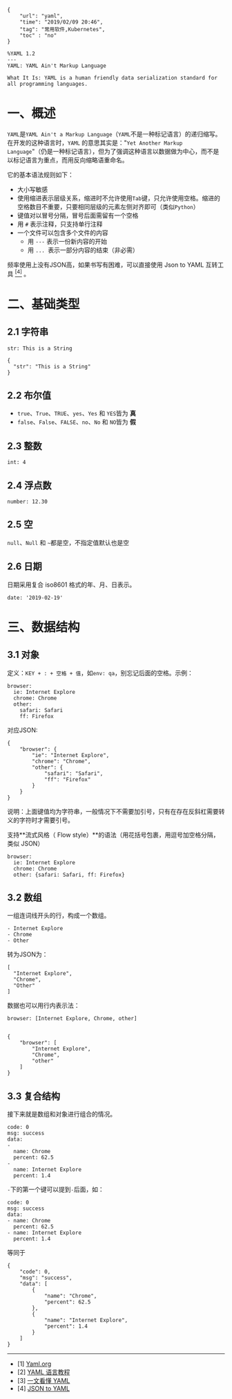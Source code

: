 ```
{
    "url": "yaml",
    "time": "2019/02/09 20:46",
    "tag": "常用软件,Kubernetes",
    "toc" : "no"
}
```



```
%YAML 1.2
---
YAML: YAML Ain't Markup Language

What It Is: YAML is a human friendly data serialization standard for all programming languages.
```

# 一、概述

`YAML`是`YAML Ain't a Markup Language`（`YAML`不是一种标记语言）的递归缩写。在开发的这种语言时，`YAML` 的意思其实是："`Yet Another Markup Language`"（仍是一种标记语言），但为了强调这种语言以数据做为中心，而不是以标记语言为重点，而用反向缩略语重命名。

它的基本语法规则如下：

- 大小写敏感
- 使用缩进表示层级关系，缩进时不允许使用`Tab`键，只允许使用空格。缩进的空格数目不重要，只要相同层级的元素左侧对齐即可（类似`Python`）
- 键值对以冒号分隔，冒号后面需留有一个空格
- 用 `#` 表示注释，只支持单行注释
- 一个文件可以包含多个文件的内容
  - 用 `---` 表示一份新内容的开始
  - 用 `... `表示一部分内容的结束（非必需）

频率使用上没有JSON高，如果书写有困难，可以直接使用 Json to YAML 互转工具 [<sup>[4]</sup>](#refer) 。

# 二、基础类型

## 2.1 字符串

```
str: This is a String

{
  "str": "This is a String"
}
```

## 2.2 布尔值

- `true`、`True`、`TRUE`、`yes`、`Yes` 和 `YES`皆为  **真**
- `false`、`False`、`FALSE`、`no`、`No` 和 `NO`皆为  **假**

## 2.3 整数

```
int: 4
```

## 2.4 浮点数

```
number: 12.30
```

## 2.5 空

`null`、`Null` 和 `~`都是空，不指定值默认也是空

## 2.6 日期

日期采用复合 iso8601 格式的年、月、日表示。

```
date: '2019-02-19'
```

# 三、数据结构

## 3.1 对象

定义：`KEY + : + 空格 + 值`，如`env: qa`，别忘记后面的空格。示例：

```
browser:
  ie: Internet Explore
  chrome: Chrome
  other:
    safari: Safari
    ff: Firefox
```

对应JSON:

```
{
    "browser": {
        "ie": "Internet Explore",
        "chrome": "Chrome",
        "other": {
            "safari": "Safari",
            "ff": "Firefox"
        }
    }
}
```

说明：上面键值均为字符串，一般情况下不需要加引号，只有在存在反斜杠需要转义的字符时才需要引号。

支持**流式风格（ Flow style）**的语法（用花括号包裹，用逗号加空格分隔，类似 JSON）

```
browser:
  ie: Internet Explore
  chrome: Chrome
  other: {safari: Safari, ff: Firefox}
```

## 3.2 数组

一组连词线开头的行，构成一个数组。

```
- Internet Explore
- Chrome
- Other
```

转为JSON为：

```
[
  "Internet Explore",
  "Chrome",
  "Other"
]
```

数据也可以用行内表示法：

```
browser: [Internet Explore, Chrome, other]


{
    "browser": [
        "Internet Explore",
        "Chrome",
        "other"
    ]
}
```

## 3.3 复合结构

接下来就是数组和对象进行组合的情况。

```
code: 0
msg: success
data:
- 
  name: Chrome
  percent: 62.5
-
  name: Internet Explore
  percent: 1.4
```

`-`下的第一个键可以提到`-`后面，如：

```
code: 0
msg: success
data:
- name: Chrome
  percent: 62.5
- name: Internet Explore
  percent: 1.4
```

等同于

```
{
    "code": 0,
    "msg": "success",
    "data": [
        {
            "name": "Chrome",
            "percent": 62.5
        },
        {
            "name": "Internet Explore",
            "percent": 1.4
        }
    ]
}
```



---

<div id="refer"></div>

- [1] [Yaml.org](https://yaml.org/)
- [2] [YAML 语言教程](http://www.ruanyifeng.com/blog/2016/07/yaml.html)
- [3] [一文看懂 YAML](https://chenpipi.cn/post/yaml-all-in-one/)
- [4] [JSON to YAML](https://www.json2yaml.com/)

